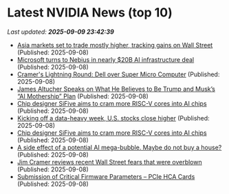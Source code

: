 # Latest NVIDIA News (top 10)
_Last updated: **2025-09-09 23:42:39**_

- [Asia markets set to trade mostly higher, tracking gains on Wall Street](https://www.cnbc.com/2025/09/09/asia-markets-nikkei-225-kospi-nifty-50.html) (Published: 2025-09-08)
- [Microsoft turns to Nebius in nearly $20B AI infrastructure deal](https://siliconangle.com/2025/09/08/microsoft-turns-nebius-nearly-20b-ai-infrastructure-deal/) (Published: 2025-09-08)
- [Cramer's Lightning Round: Dell over Super Micro Computer](https://www.cnbc.com/2025/09/08/cramers-lightning-round-dell-over-super-micro-computer.html) (Published: 2025-09-08)
- [James Altucher Speaks on What He Believes to Be Trump and Musk’s “AI Mothership” Plan](https://www.globenewswire.com/news-release/2025/09/08/3146536/0/en/James-Altucher-Speaks-on-What-He-Believes-to-Be-Trump-and-Musk-s-AI-Mothership-Plan.html) (Published: 2025-09-08)
- [Chip designer SiFive aims to cram more RISC-V cores into AI chips](https://biztoc.com/x/4a66fb3326a5cdf6) (Published: 2025-09-08)
- [Kicking off a data-heavy week, U.S. stocks close higher](https://www.thestar.com.my/news/world/2025/09/09/kicking-off-a-data-heavy-week-us-stocks-close-higher) (Published: 2025-09-08)
- [Chip designer SiFive aims to cram more RISC-V cores into AI chips](https://www.theregister.com/2025/09/08/sifive_ai_cpu_cores/) (Published: 2025-09-08)
- [A side effect of a potential AI mega-bubble. Maybe do not buy a house?](https://www.positech.co.uk/cliffsblog/2025/09/08/a-side-effect-of-a-potential-ai-mega-bubble-maybe-do-not-buy-a-house/) (Published: 2025-09-08)
- [Jim Cramer reviews recent Wall Street fears that were overblown](https://www.cnbc.com/2025/09/08/jim-cramer-reviews-recent-wall-street-fears-that-were-overblown.html) (Published: 2025-09-08)
- [Submission of Critical Firmware Parameters – PCIe HCA Cards](https://seclists.org/fulldisclosure/2025/Sep/34) (Published: 2025-09-08)

